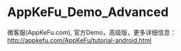 AppKeFu_Demo_Advanced
=====================
微客服(AppKeFu.com), 官方Demo，高级版，更多详细信息：http://appkefu.com/AppKeFu/tutorial-android.html






